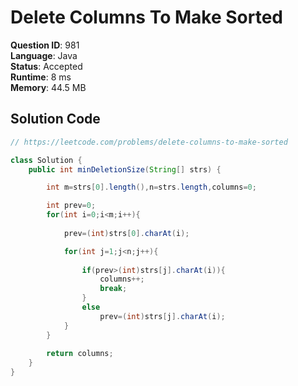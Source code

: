 # Delete Columns To Make Sorted

**Question ID**: 981  
**Language**: Java  
**Status**: Accepted  
**Runtime**: 8 ms  
**Memory**: 44.5 MB  

## Solution Code
```java
// https://leetcode.com/problems/delete-columns-to-make-sorted

class Solution {
    public int minDeletionSize(String[] strs) {

        int m=strs[0].length(),n=strs.length,columns=0;

        int prev=0;
        for(int i=0;i<m;i++){
            
            prev=(int)strs[0].charAt(i);

            for(int j=1;j<n;j++){
                
                if(prev>(int)strs[j].charAt(i)){
                    columns++;
                    break;
                }
                else
                    prev=(int)strs[j].charAt(i);
            }
        }
        
        return columns;
    }
}
```
